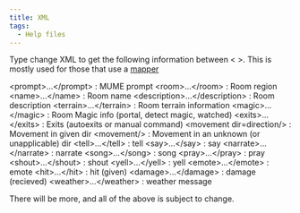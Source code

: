 ```yaml
---
title: XML
tags:
  - Help files
---
```

Type change XML to get the following information between \< \>. This is
mostly used for those that use a [mapper](mapper "wikilink")

\<prompt\>...\</prompt\> : MUME prompt \<room\>...\</room\> : Room
region \<name\>...\</name\> : Room name
\<description\>...\</description\> : Room description
\<terrain\>...\</terrain\> : Room terrain information
\<magic\>...\</magic\> : Room Magic info (portal, detect magic, watched)
\<exits\>...\</exits\> : Exits (autoexits or manual command) \<movement
dir=direction/\> : Movement in given dir \<movement/\> : Movement in an
unknown (or unapplicable) dir \<tell\>...\</tell\> : tell
\<say\>...\</say\> : say \<narrate\>...\</narrate\> : narrate
\<song\>...\</song\> : song \<pray\>...\</pray\> : pray
\<shout\>...\</shout\> : shout \<yell\>...\</yell\> : yell
\<emote\>...\</emote\> : emote \<hit\>...\</hit\> : hit (given)
\<damage\>...\</damage\> : damage (recieved) \<weather\>...\</weather\>
: weather message

There will be more, and all of the above is subject to change.
